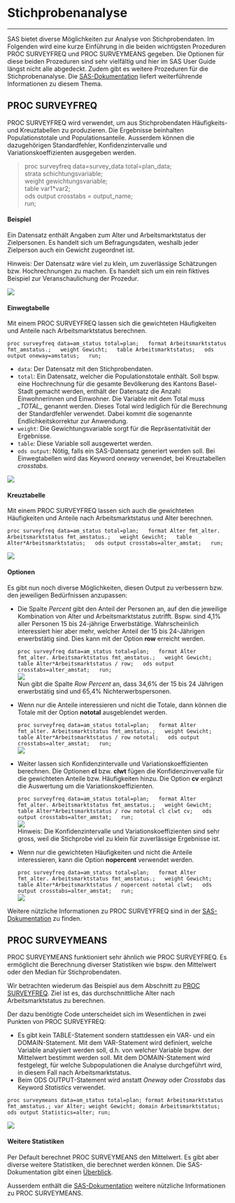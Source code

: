 Stichprobenanalyse
==============================

* * *

SAS bietet diverse Möglichkeiten zur Analyse von Stichprobendaten. Im Folgenden wird eine kurze Einführung in die beiden wichtigsten Prozeduren PROC SURVEYFREQ und PROC SURVEYMEANS gegeben. Die Optionen für diese beiden Prozeduren sind sehr vielfältig und hier im SAS User Guide längst nicht alle abgedeckt. Zudem gibt es weitere Prozeduren für die Stichprobenanalyse. Die [SAS-Dokumentation](https://documentation.sas.com/doc/en/pgmsascdc/9.4_3.4/statug/titlepage.htm) liefert weiterführende Informationen zu diesem Thema.

PROC SURVEYFREQ
-------------------
PROC SURVEYFREQ wird verwendet, um aus Stichprobendaten Häufigkeits- und Kreuztabellen zu produzieren. Die Ergebnisse beinhalten Populationstotale und Populationsanteile. Ausserdem können die dazugehörigen Standardfehler, Konfidenzintervalle und Variationskoeffizienten ausgegeben werden.

> proc surveyfreq data=survey_data total=plan_data;  
> strata schichtungsvariable;  
> weight gewichtungsvariable;  
> table var1*var2;  
> ods output crosstabs = output_name;  
> run;  

#### Beispiel    

Ein Datensatz enthält Angaben zum Alter und Arbeitsmarktstatus der Zielpersonen. Es handelt sich um Befragungsdaten, weshalb jeder Zielperson auch ein Gewicht zugeordnet ist.  

Hinweis: Der Datensatz wäre viel zu klein, um zuverlässige Schätzungen bzw. Hochrechnungen zu machen. Es handelt sich um ein rein fiktives Beispiel zur Veranschaulichung der Prozedur.

![](img/survey1.png)

#### Einwegtabelle  

Mit einem PROC SURVEYFREQ lassen sich die gewichteten Häufigkeiten und Anteile nach Arbeitsmarktstatus berechnen.

`proc surveyfreq data=am_status total=plan;  
format Arbeitsmarktstatus fmt_amstatus.;  
weight Gewicht;  
table Arbeitsmarktstatus;  
ods output oneway=amstatus;  
run;`

*   `data`: Der Datensatz mit den Stichprobendaten.
*   `total`: Ein Datensatz, welcher die Populationstotale enthält. Soll bspw. eine Hochrechnung für die gesamte Bevölkerung des Kantons Basel-Stadt gemacht werden, enthält der Datensatz die Anzahl Einwohnerinnen und Einwohner. Die Variable mit dem Total muss _\_TOTAL\__ genannt werden. Dieses Total wird lediglich für die Berechnung der Standardfehler verwendet. Dabei kommt die sogenannte Endlichkeitskorrektur zur Anwendung.
*   `weight`: Die Gewichtungsvariable sorgt für die Repräsentativität der Ergebnisse.
*   `table`: Diese Variable soll ausgewertet werden.
*   `ods output`: Nötig, falls ein SAS-Datensatz generiert werden soll. Bei Einwegtabellen wird das Keyword _oneway_ verwendet, bei Kreuztabellen _crosstabs_.

![](img/survey2.png)

#### Kreuztabelle 

Mit einem PROC SURVEYFREQ lassen sich auch die gewichteten Häufigkeiten und Anteile nach Arbeitsmarktstatus und Alter berechnen.  

`proc surveyfreq data=am_status total=plan;  
format Alter fmt_alter. Arbeitsmarktstatus fmt_amstatus.;  
weight Gewicht;  
table Alter*Arbeitsmarktstatus;  
ods output crosstabs=alter_amstat;  
run;`  

![](img/survey3.png)

#### Optionen  

Es gibt nun noch diverse Möglichkeiten, diesen Output zu verbessern bzw. den jeweiligen Bedürfnissen anzupassen:

*   Die Spalte _Percent_ gibt den Anteil der Personen an, auf den die jeweilige Kombination von Alter und Arbeitsmarktstatus zutrifft. Bspw. sind 4,1% aller Personen 15 bis 24-jährige Erwerbstätige. Wahrscheinlich interessiert hier aber mehr, welcher Anteil der 15 bis 24-Jährigen erwerbstätig sind. Dies kann mit der Option __row__ erreicht werden.  

    `proc surveyfreq data=am_status total=plan;  
    format Alter fmt_alter. Arbeitsmarktstatus fmt_amstatus.;  
    weight Gewicht;  
    table Alter*Arbeitsmarktstatus / row;  
    ods output crosstabs=alter_amstat;  
    run;`  
    ![](img/survey4.png)  
    Nun gibt die Spalte _Row Percent_ an, dass 34,6% der 15 bis 24 Jährigen erwerbstätig sind und 65,4% Nichterwerbspersonen.

*   Wenn nur die Anteile interessieren und nicht die Totale, dann können die Totale mit der Option __nototal__ ausgeblendet werden. 

    `proc surveyfreq data=am_status total=plan;  
    format Alter fmt_alter. Arbeitsmarktstatus fmt_amstatus.;  
    weight Gewicht;  
    table Alter*Arbeitsmarktstatus / row nototal;  
    ods output crosstabs=alter_amstat;  
    run;`  
    ![](img/survey5.png)

*   Weiter lassen sich Konfidenzintervalle und Variationskoeffizienten berechnen. Die Optionen __cl__ bzw. __clwt__ fügen die Konfidenzinvervalle für die gewichteten Anteile bzw. Häufigkeiten hinzu. Die Option __cv__ ergänzt die Auswertung um die Variationskoeffizienten.    

    `proc surveyfreq data=am_status total=plan;  
    format Alter fmt_alter. Arbeitsmarktstatus fmt_amstatus.;  
    weight Gewicht;  
    table Alter*Arbeitsmarktstatus / row nototal cl clwt cv;  
    ods output crosstabs=alter_amstat;  
    run;`  
    ![](img/survey7.png)  
    Hinweis: Die Konfidenzintervalle und Variationskoeffizienten sind sehr gross, weil die Stichprobe viel zu klein für zuverlässige Ergebnisse ist.

*   Wenn nur die gewichteten Häufigkeiten und nicht die Anteile interessieren, kann die Option __nopercent__ verwendet werden.  

    `proc surveyfreq data=am_status total=plan;  
    format Alter fmt_alter. Arbeitsmarktstatus fmt_amstatus.;  
    weight Gewicht;  
    table Alter*Arbeitsmarktstatus / nopercent nototal clwt;  
    ods output crosstabs=alter_amstat;  
    run;`  
    ![](img/survey8.png)  

Weitere nützliche Informationen zu PROC SURVEYFREQ sind in der [SAS-Dokumentation](https://documentation.sas.com/doc/en/pgmsascdc/9.4_3.4/statug/statug_surveyfreq_toc.htm) zu finden.

PROC SURVEYMEANS
-------------------  

PROC SURVEYMEANS funktioniert sehr ähnlich wie PROC SURVEYFREQ. Es ermöglicht die Berechnung diverser Statistiken wie bspw. den Mittelwert oder den Median für Stichprobendaten.  

Wir betrachten wiederum das Beispiel aus dem Abschnitt zu [PROC SURVEYFREQ](stichproben.html#proc-surveyfreq). Ziel ist es, das durchschnittliche Alter nach Arbeitsmarktstatus zu berechnen.

Der dazu benötigte Code unterscheidet sich im Wesentlichen in zwei Punkten von PROC SURVEYFREQ:  

*   Es gibt kein TABLE-Statement sondern stattdessen ein VAR- und ein DOMAIN-Statement. Mit dem VAR-Statement wird definiert, welche Variable analysiert werden soll, d.h. von welcher Variable bspw. der Mittelwert bestimmt werden soll. Mit dem DOMAIN-Statement wird festgelegt, für welche Subpopulationen die Analyse durchgeführt wird, in diesem Fall nach Arbeitsmarktstatus.
*   Beim ODS OUTPUT-Statement wird anstatt _Oneway_ oder _Crosstabs_ das Keyword _Statistics_ verwendet.


`proc surveymeans data=am_status total=plan;
format Arbeitsmarktstatus fmt_amstatus.;
var Alter;
weight Gewicht;
domain Arbeitsmarktstatus;
ods output Statistics=alter;
run;`

![](img/survey9.png)

#### Weitere Statistiken

Per Default berechnet PROC SURVEYMEANS den Mittelwert. Es gibt aber diverse weitere Statistiken, die berechnet werden können. Die SAS-Dokumentation gibt einen [Überblick](https://documentation.sas.com/doc/en/statcdc/14.2/statug/statug_surveymeans_syntax01.htm#statug.surveymeans.smeanskeys).  

Ausserdem enthält die [SAS-Dokumentation](https://documentation.sas.com/doc/en/pgmsascdc/9.4_3.4/statug/statug_surveymeans_toc.htm) weitere nützliche Informationen zu PROC SURVEYMEANS.
